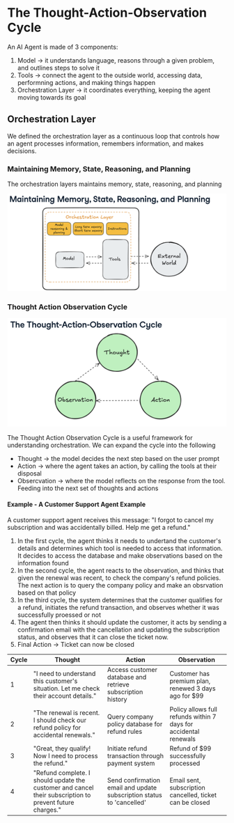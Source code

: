 # The Thought-Action-Observation Cycle
An AI Agent is made of 3 components:
1. Model -> it understands language, reasons through a given problem, and outlines steps to solve it
2. Tools -> connect the agent to the outside world, accessing data, performning actions, and making things happen
3. Orchestration Layer -> it coordinates everything, keeping the agent moving towards its goal

## Orchestration Layer
We defined the orchestration layer as a continuous loop that controls how an agent processes information, remembers information, and makes decisions.

### Maintaining Memory, State, Reasoning, and Planning
The orchestration layers maintains memory, state, reasoning, and planning

![Maintaining Memory State Reasoning and Planning](<Maintaining Memory State Reasoning and Planning.png>)

### Thought Action Observation Cycle

![The Thought Action Observation Cycle](<The Thought Action Observation Cycle.png>)

The Thought Action Observation Cycle is a useful framework for understanding orchestration. We can expand the cycle into the following
- Thought -> the model decides the next step based on the user prompt
- Action -> where the agent takes an action, by calling the tools at their disposal
- Obsercvation -> where the model reflects on the response from the tool. Feeding into the next set of thoughts and actions

#### Example - A Customer Support Agent Example
A customer support agent receives this message: "I forgot to cancel my subscription and was accidentally billed. Help me get a refund."
1. In the first cycle, the agent thinks it needs to undertand the customer's details and determines which tool is needed to access that information. It decides to access the database and make observations based on the information found
2. In the second cycle, the agent reacts to the observation, and thinks that given the renewal was recent, to check the company's refund policies. The next action is to query the company policy and make an obsrvation based on that policy
3. In the third cycle, the system determines that the customer qualifies for a refund, initiates the refund transaction, and observes whether it was successfully proessed or not
4. The agent then thinks it should update the customer, it acts by sending a confirmation email with the cancellation and updating the subscription status, and observes that it can close the ticket now.
5. Final Action -> Ticket can now be closed


|Cycle|Thought|Action|Observation|
|---|---|---|---|
|1|"I need to understand this customer's situation. Let me check their account details."|Access customer database and retrieve subscription history|Customer has premium plan, renewed 3 days ago for $99|
|2|"The renewal is recent. I should check our refund policy for accidental renewals."|Query company policy database for refund rules|Policy allows full refunds within 7 days for accidental renewals|
|3|"Great, they qualify! Now I need to process the refund."|Initiate refund transaction through payment system|Refund of $99 successfully processed|
|4|"Refund complete. I should update the customer and cancel their subscription to prevent future charges."|Send confirmation email and update subscription status to 'cancelled'|Email sent, subscription cancelled, ticket can be closed|